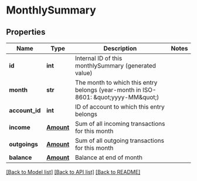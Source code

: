 # MonthlySummary

## Properties
Name | Type | Description | Notes
------------ | ------------- | ------------- | -------------
**id** | **int** | Internal ID of this monthlySummary (generated value) | 
**month** | **str** | The month to which this entry belongs (year-month in ISO-8601: \&quot;yyyy-MM\&quot;) | 
**account_id** | **int** | ID of account to which this entry belongs | 
**income** | [**Amount**](Amount.md) | Sum of all incoming transactions for this month | 
**outgoings** | [**Amount**](Amount.md) | Sum of all outgoing transactions for this month | 
**balance** | [**Amount**](Amount.md) | Balance at end of month | 

[[Back to Model list]](../README.md#documentation-for-models) [[Back to API list]](../README.md#documentation-for-api-endpoints) [[Back to README]](../README.md)


